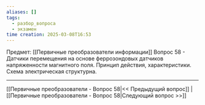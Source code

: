 ```yaml
---
aliases: []
tags:
  - разбор_вопроса
  - экзамен
time creation: 2025-03-08T16:53
---
```

Предмет: [[Первичные преобразователи информации]]
Вопрос 58 - Датчики перемещения на основе феррозондовых датчиков напряженности магнитного поля. Принцип действия, характеристики. Схема электрическая структурна.



---
[[Первичные преобразователи - Вопрос 58|<< Предыдущий вопрос]] | [[Первичные преобразователи - Вопрос 58|Следующий вопрос >>]]